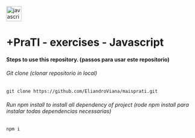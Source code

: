 <img src="https://cdn.jsdelivr.net/gh/devicons/devicon@latest/icons/javascript/javascript-plain.svg" height="40" alt="javascript logo" />

# **+PraTI - exercises - Javascript** 

#### Steps to use this repository. (passos para usar este repositorio)

###### Git clone (clonar repositorio in local)

```
git clone https://github.com/EliandroViana/maisprati.git
```

###### Run npm install to install all dependency of project (rode npm install para instalar todas dependencias necessarias)

```
npm i
```
